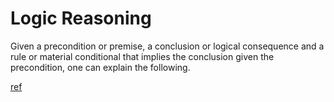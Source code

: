 # Logic Reasoning

Given a precondition or premise, a conclusion or logical consequence and a rule or material conditional that implies the conclusion given the precondition, one can explain the following.

[ref](https://en.wikipedia.org/wiki/Logical_reasoning)
